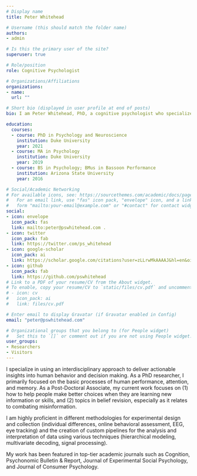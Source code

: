 ```yaml
---
# Display name
title: Peter Whitehead

# Username (this should match the folder name)
authors:
- admin

# Is this the primary user of the site?
superuser: true

# Role/position
role: Cognitive Psychologist

# Organizations/Affiliations
organizations:
- name: 
  url: ""

# Short bio (displayed in user profile at end of posts)
bio: I am Peter Whitehead, PhD, a cognitive psychologist who specializes in using an interdisciplinary approach to deliver actionable insights into human behavior and decision making.

education:
  courses:
  - course: PhD in Psychology and Neuroscience
    institution: Duke University
    year: 2021
  - course: MA in Psychology
    institution: Duke University
    year: 2019
  - course: BS in Psychology; BMus in Bassoon Performance
    institution: Arizona State University
    year: 2016

# Social/Academic Networking
# For available icons, see: https://sourcethemes.com/academic/docs/page-builder/#icons
#   For an email link, use "fas" icon pack, "envelope" icon, and a link in the
#   form "mailto:your-email@example.com" or "#contact" for contact widget.
social:
- icon: envelope
  icon_pack: fas
  link: mailto:peter@pswhitehead.com .
- icon: twitter
  icon_pack: fab
  link: https://twitter.com/ps_whitehead
- icon: google-scholar
  icon_pack: ai
  link: https://scholar.google.com/citations?user=zLLrwMkAAAAJ&hl=en&oi=ao
- icon: github
  icon_pack: fab
  link: https://github.com/pswhitehead
# Link to a PDF of your resume/CV from the About widget.
# To enable, copy your resume/CV to `static/files/cv.pdf` and uncomment the lines below.
# - icon: cv
#   icon_pack: ai
#   link: files/cv.pdf

# Enter email to display Gravatar (if Gravatar enabled in Config)
email: "peter@pswhitehead.com"

# Organizational groups that you belong to (for People widget)
#   Set this to `[]` or comment out if you are not using People widget.
user_groups:
- Researchers
- Visitors
---
```


I specialize in using an interdisciplinary approach to deliver actionable insights into human behavior and decision making. As a PhD researcher, I primarily focused on the basic processes of human performance, attention, and memory. As a Post-Doctoral Associate, my current work focuses on (1) how to help people make better choices when they are learning new information or skills, and (2) topics in belief revision, especially as it relates to combating misinformation.

I am highly proficient in different methodologies for experimental design and collection (individual differences, online behavioral assessment, EEG, eye tracking) and the creation of custom pipelines for the analysis and interpretation of data using various techniques (hierarchical modeling, multivariate decoding, signal processing). 

My work has been featured in top-tier academic journals such as Cognition, Psychonomic Bulletin & Report, Journal of Experimental Social Psychology, and Journal of Consumer Psychology.
